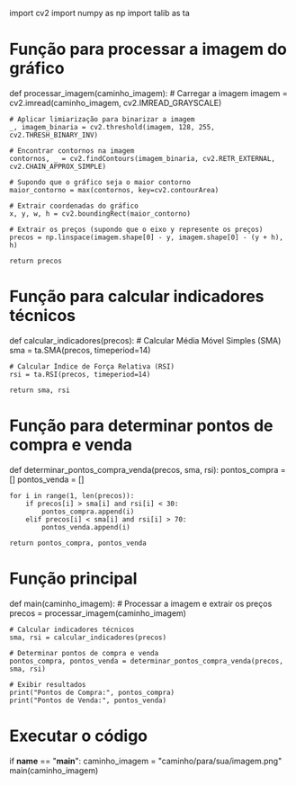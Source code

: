 import cv2
import numpy as np
import talib as ta

# Função para processar a imagem do gráfico
def processar_imagem(caminho_imagem):
    # Carregar a imagem
    imagem = cv2.imread(caminho_imagem, cv2.IMREAD_GRAYSCALE)
    
    # Aplicar limiarização para binarizar a imagem
    _, imagem_binaria = cv2.threshold(imagem, 128, 255, cv2.THRESH_BINARY_INV)
    
    # Encontrar contornos na imagem
    contornos, _ = cv2.findContours(imagem_binaria, cv2.RETR_EXTERNAL, cv2.CHAIN_APPROX_SIMPLE)
    
    # Supondo que o gráfico seja o maior contorno
    maior_contorno = max(contornos, key=cv2.contourArea)
    
    # Extrair coordenadas do gráfico
    x, y, w, h = cv2.boundingRect(maior_contorno)
    
    # Extrair os preços (supondo que o eixo y represente os preços)
    precos = np.linspace(imagem.shape[0] - y, imagem.shape[0] - (y + h), h)
    
    return precos

# Função para calcular indicadores técnicos
def calcular_indicadores(precos):
    # Calcular Média Móvel Simples (SMA)
    sma = ta.SMA(precos, timeperiod=14)
    
    # Calcular Índice de Força Relativa (RSI)
    rsi = ta.RSI(precos, timeperiod=14)
    
    return sma, rsi

# Função para determinar pontos de compra e venda
def determinar_pontos_compra_venda(precos, sma, rsi):
    pontos_compra = []
    pontos_venda = []
    
    for i in range(1, len(precos)):
        if precos[i] > sma[i] and rsi[i] < 30:
            pontos_compra.append(i)
        elif precos[i] < sma[i] and rsi[i] > 70:
            pontos_venda.append(i)
    
    return pontos_compra, pontos_venda

# Função principal
def main(caminho_imagem):
    # Processar a imagem e extrair os preços
    precos = processar_imagem(caminho_imagem)
    
    # Calcular indicadores técnicos
    sma, rsi = calcular_indicadores(precos)
    
    # Determinar pontos de compra e venda
    pontos_compra, pontos_venda = determinar_pontos_compra_venda(precos, sma, rsi)
    
    # Exibir resultados
    print("Pontos de Compra:", pontos_compra)
    print("Pontos de Venda:", pontos_venda)

# Executar o código
if __name__ == "__main__":
    caminho_imagem = "caminho/para/sua/imagem.png"
    main(caminho_imagem)
